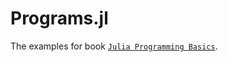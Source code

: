 # Programs.jl
The examples for book [`Julia Programming Basics`](https://github.com/hyper0x/JuliaBasics).
